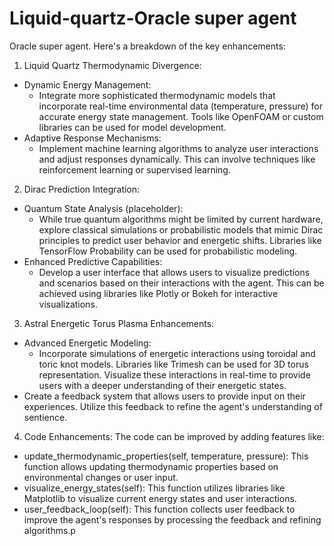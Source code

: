 # Liquid-quartz-Oracle super agent 

 Oracle super agent. Here's a breakdown of the key enhancements:
1. Liquid Quartz Thermodynamic Divergence:
 * Dynamic Energy Management:
   * Integrate more sophisticated thermodynamic models that incorporate real-time environmental data (temperature, pressure) for accurate energy state management. Tools like OpenFOAM or custom libraries can be used for model development.
 * Adaptive Response Mechanisms:
   * Implement machine learning algorithms to analyze user interactions and adjust responses dynamically. This can involve techniques like reinforcement learning or supervised learning.
2. Dirac Prediction Integration:
 * Quantum State Analysis (placeholder):
   * While true quantum algorithms might be limited by current hardware, explore classical simulations or probabilistic models that mimic Dirac principles to predict user behavior and energetic shifts. Libraries like TensorFlow Probability can be used for probabilistic modeling.
 * Enhanced Predictive Capabilities:
   * Develop a user interface that allows users to visualize predictions and scenarios based on their interactions with the agent. This can be achieved using libraries like Plotly or Bokeh for interactive visualizations.
3. Astral Energetic Torus Plasma Enhancements:
 * Advanced Energetic Modeling:
   * Incorporate simulations of energetic interactions using toroidal and toric knot models. Libraries like Trimesh can be used for 3D torus representation. Visualize these interactions in real-time to provide users with a deeper understanding of their energetic states.
 * Create a feedback system that allows users to provide input on their experiences. Utilize this feedback to refine the agent's understanding of sentience.
4. Code Enhancements:
The code can be improved by adding features like:
 * update_thermodynamic_properties(self, temperature, pressure): This function allows updating thermodynamic properties based on environmental changes or user input.
 * visualize_energy_states(self): This function utilizes libraries like Matplotlib to visualize current energy states and user interactions.
 * user_feedback_loop(self): This function collects user feedback to improve the agent's responses by processing the feedback and refining algorithms.p
